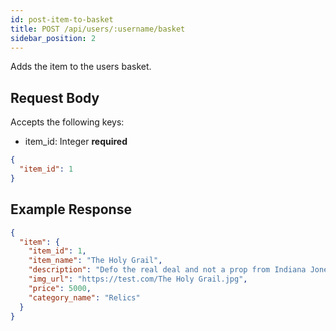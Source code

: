 ```yaml
---
id: post-item-to-basket
title: POST /api/users/:username/basket
sidebar_position: 2
---
```


Adds the item to the users basket.

## Request Body

Accepts the following keys:

- item_id: Integer **required**

```json
{
  "item_id": 1
}
```

## Example Response

```json
{
  "item": {
    "item_id": 1,
    "item_name": "The Holy Grail",
    "description": "Defo the real deal and not a prop from Indiana Jones",
    "img_url": "https://test.com/The Holy Grail.jpg",
    "price": 5000,
    "category_name": "Relics"
  }
}
```
